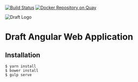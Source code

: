 [![Build Status](http://drone.draftapp.io/api/badges/draftappio/webapp/status.svg)](http://drone.draftapp.io/draftappio/webapp)
[![Docker Repository on Quay](https://quay.io/repository/draftappio/webapp/status?token=3c52d584-5fb2-4861-b7c6-8e371ffa6776 "Docker Repository on Quay")](https://quay.io/repository/draftappio/webapp)

![Draft Logo](https://dl.dropboxusercontent.com/u/71605080/draft_256x256.svg)

# Draft Angular Web Application

## Installation

```
$ yarn install
$ bower install
$ gulp serve
```
